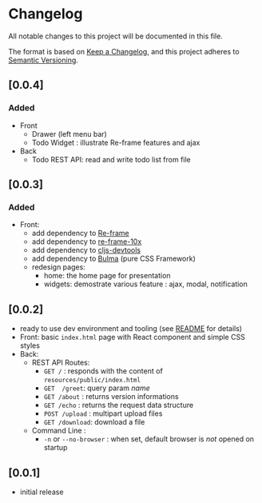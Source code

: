 # Changelog

All notable changes to this project will be documented in this file.

The format is based on [Keep a Changelog],
and this project adheres to [Semantic Versioning].

## [0.0.4]
### Added
- Front
  - Drawer (left menu bar)
  - Todo Widget : illustrate Re-frame features and ajax
- Back
  - Todo REST API: read and write todo list from file

## [0.0.3]
### Added
- Front:
  - add dependency to [Re-frame](https://day8.github.io/re-frame/)
  - add dependency to [re-frame-10x](https://github.com/day8/re-frame-10x)
  - add dependency to [cljs-devtools](https://github.com/binaryage/cljs-devtools)
  - add dependency to [Bulma](https://bulma.io) (pure CSS Framework)
  - redesign pages: 
    - home: the home page for presentation
    - widgets: demostrate various feature : ajax, modal, notification

## [0.0.2]
- ready to use dev environment and tooling (see [README](README.md) for details)
- Front: basic `index.html` page with React component and simple CSS styles
- Back: 
  - REST API Routes:
    - `GET /` : responds with the content of `resources/public/index.html`
    - `GET  /greet`: query param *name*
    - `GET /about` : returns version informations
    - `GET /echo` : returns the request data structure
    - `POST /upload` : multipart upload files
    - `GET /download`: download a file
  - Command Line :
    - `-n` or `--no-browser` : when set, default browser is *not* opened on startup

## [0.0.1]
- initial release


<!-- Links -->
[keep a changelog]: https://keepachangelog.com/en/1.0.0/
[semantic versioning]: https://semver.org/spec/v2.0.0.html

